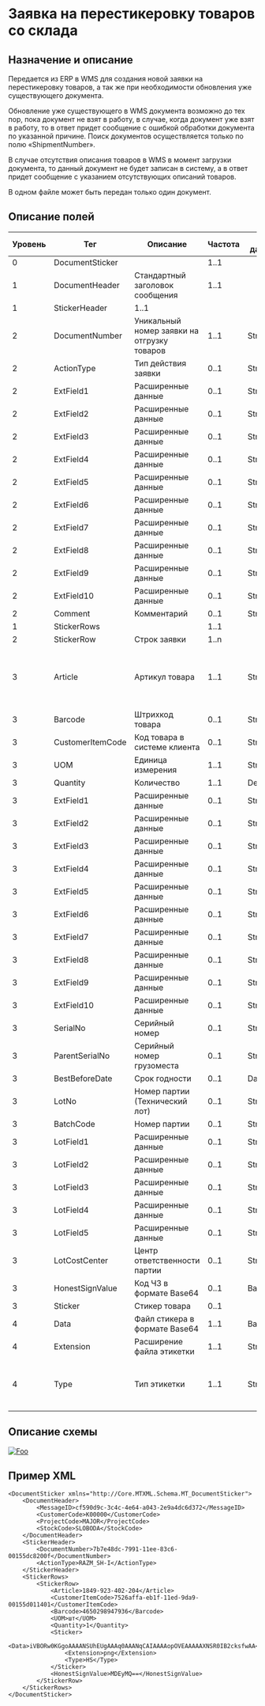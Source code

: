 # Заявка на перестикеровку товаров со склада

## Назначение и описание
Передается из ERP в WMS для создания новой заявки на перестикеровку товаров, а так же при необходимости обновления уже существующего документа.

Обновление уже существующего в WMS документа возможно до тех пор, пока документ не взят в работу, в случае, когда документ уже взят в работу, то в ответ придет сообщение с ошибкой обработки документа по указанной причине. Поиск документов осуществляется только по полю «ShipmentNumber».

В случае отсутствия описания товаров в WMS в момент загрузки документа, то данный документ не будет записан в систему, а в ответ придет сообщение с указанием отсутствующих описаний товаров.

В одном файле может быть передан только один документ.

## Описание полей

Уровень | Тег | Описание | Частота | Тип данных | Размер поля | Комментарий
--------|-----|----------|---------|------------|-------------|------------
0       | DocumentSticker |                                                    | 1..1    |            |             |
1       | DocumentHeader   | Стандартный заголовок сообщения                   | 1..1    |            |             | Общая структура сообщения                                 
1       | StickerHeader   |                                                     1..1     |            |             |
2       | DocumentNumber   | Уникальный номер заявки на отгрузку товаров       | 1..1    | String     | 50          |                                                           
2       | ActionType       | Тип действия заявки                               | 0..1    | String     | 10          |                                                           
2       | ExtField1        | Расширенные данные                                | 0..1    | String     | 80          |                                                           
2       | ExtField2        | Расширенные данные                                | 0..1    | String     | 80          |                                                           
2       | ExtField3        | Расширенные данные                                | 0..1    | String     | 80          |                                                           
2       | ExtField4        | Расширенные данные                                | 0..1    | String     | 80          |                                                           
2       | ExtField5        | Расширенные данные                                | 0..1    | String     | 80          |                                                           
2       | ExtField6        | Расширенные данные                                | 0..1    | String     | 80          |                                                           
2       | ExtField7        | Расширенные данные                                | 0..1    | String     | 80          |                                                           
2       | ExtField8        | Расширенные данные                                | 0..1    | String     | 80          |                                                           
2       | ExtField9        | Расширенные данные                                | 0..1    | String     | 80          |                                                           
2       | ExtField10       | Расширенные данные                                | 0..1    | String     | 80          |                                                           
2       | Comment          | Комментарий                                       | 0..1    | String     | 250         |                                                           
1       | StickerRows     |                                                    | 1..1    |            |             |
2       | StickerRow      | Строк заявки                                       | 1..n    |            |             |                                                           
3       | Article          | Артикул товара                                    | 1..1    | String     | 100         | Если отсутствует, то обязательно заполнить  Barcode  
3       | Barcode          | Штрихкод товара                                   | 0..1    | String     | 100         |   
3       | CustomerItemCode | Код товара в системе клиента                      | 0..1    | String     | 100         |       
3       | UOM              | Единица измерения                                 | 1..1    | String     | 10          |                                                           
3       | Quantity         | Количество                                        | 1..1    | Decimal    |             |                                                           
3       | ExtField1        | Расширенные данные                                | 0..1    | String     | 80          |                                                           
3       | ExtField2        | Расширенные данные                                | 0..1    | String     | 80          |                                                           
3       | ExtField3        | Расширенные данные                                | 0..1    | String     | 80          |                                                           
3       | ExtField4        | Расширенные данные                                | 0..1    | String     | 80          |                                                           
3       | ExtField5        | Расширенные данные                                | 0..1    | String     | 80          |                                                           
3       | ExtField6        | Расширенные данные                                | 0..1    | String     | 80          |                                                           
3       | ExtField7        | Расширенные данные                                | 0..1    | String     | 80          |                                                           
3       | ExtField8        | Расширенные данные                                | 0..1    | String     | 80          |                                                           
3       | ExtField9        | Расширенные данные                                | 0..1    | String     | 80          |                                                           
3       | ExtField10       | Расширенные данные                                | 0..1    | String     | 80          |                                                           
3       | SerialNo         | Серийный номер                                    | 0..1    | String     | 20          |                                                           
3       | ParentSerialNo   | Серийный номер грузоместа                         | 0..1    | String     | 20          |                                                           
3       | BestBeforeDate   | Срок годности                                     | 0..1    | DateTime   |             |
3       | LotNo            | Номер партии (Технический лот)                    | 0..1    | String     | 100         |
3       | BatchCode        | Номер партии                                      | 0..1    | String     | 100         |                                                           
3       | LotField1        | Расширенные данные                                | 0..1    | String     | 100         |                                                           
3       | LotField2        | Расширенные данные                                | 0..1    | String     | 100         |                                                           
3       | LotField3        | Расширенные данные                                | 0..1    | String     | 100         |                                                           
3       | LotField4        | Расширенные данные                                | 0..1    | String     | 100         |                                                           
3       | LotField5        | Расширенные данные                                | 0..1    | String     | 100         |                                                           
3       | LotCostCenter    | Центр ответственности партии                      | 0..1    | String     | 50          |                                                           
3       | HonestSignValue  | Код ЧЗ в формате Base64                           | 0..1    | Base64     |             |                                                           
3       | Sticker          | Стикер товара                                     | 0..1    |            |             |                                                           
4       | Data             | Файл стикера в формате Base64                     | 1..1    | Base64     |             |                                                           
4       | Extension        | Расширение файла этикетки                         | 1..1    | String     | 5           |                                                           
4       | Type             | Тип этикетки                                      | 1..1    | String     | 10          |   HS – для стикера ЧЗ, ITEM – для этикетки товара                                                        

## Описание схемы
<a href="https://github.com/MajorTerminal/MTXML/blob/master/XSD/MT_DocumentSticker.xsd" rel="XSD">![Foo](https://user-images.githubusercontent.com/22858622/134012526-73d1b128-a2cd-4d14-8a13-10f81a57c04f.png)</a>

## Пример XML
```
<DocumentSticker xmlns="http://Core.MTXML.Schema.MT_DocumentSticker">
	<DocumentHeader>
		<MessageID>cf590d9c-3c4c-4e64-a043-2e9a4dc6d372</MessageID>
		<CustomerCode>К00000</CustomerCode>
		<ProjectCode>MAJOR</ProjectCode>
		<StockCode>SLOBODA</StockCode>
	</DocumentHeader>
	<StickerHeader>
		<DocumentNumber>7b7e48dc-7991-11ee-83c6-00155dc8200f</DocumentNumber>
		<ActionType>RAZM_SH-I</ActionType>
	</StickerHeader>
	<StickerRows>
		<StickerRow>
			<Article>1849-923-402-204</Article>
			<CustomerItemCode>7526affa-eb1f-11ed-9da9-00155d011401</CustomerItemCode>
			<Barcode>4650298947936</Barcode>
			<UOM>шт</UOM>
			<Quantity>1</Quantity>
			<Sticker>
				<Data>iVBORw0KGgoAAAANSUhEUgAAAq0AAANqCAIAAAAopOVEAAAAAXNSR0IB2cksfwAA</Data>
				<Extension>png</Extension>
				<Type>HS</Type>
			</Sticker>
			<HonestSignValue>MDEyMQ==</HonestSignValue>
		</StickerRow>
	</StickerRows>
</DocumentSticker>
```
